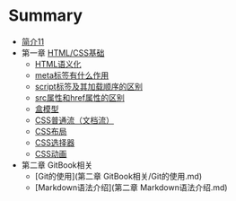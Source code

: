 # Summary

* [简介11](README.md)
* 第一章 [HTML/CSS基础](HTML语义化.md)
    * [HTML语义化](HTML语义化.md)
    * [meta标签有什么作用](meta标签有什么作用.md)
    * [script标签及其加载顺序的区别](script标签及其加载顺序的区别.md)
    * [src属性和href属性的区别](src属性和href属性的区别.md)
    * [盒模型](盒模型.md)
    * [CSS普通流（文档流）](CSS普通流（文档流）.md)
    * [CSS布局](CSS布局.md)
    * [CSS选择器](CSS选择器.md)
    * [CSS动画](CSS动画.md)
* 第二章 GitBook相关
    * [Git的使用](第二章 GitBook相关/Git的使用.md)
    * [Markdown语法介绍](第二章 Markdown语法介绍.md)
